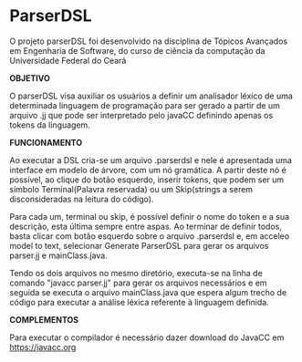 # ParserDSL

O projeto parserDSL foi desenvolvido na disciplina de Tópicos Avançados em Engenharia de Software, do curso de ciência da computação da Universidade Federal do Ceará

<b>OBJETIVO</b>

O parserDSL visa auxiliar os usuários a definir um analisador léxico de uma determinada linguagem de programação para ser gerado a partir de um arquivo .jj que pode ser interpretado pelo javaCC definindo apenas os tokens da linguagem.


<b>FUNCIONAMENTO</b>

Ao executar a DSL cria-se um arquivo .parserdsl e nele é apresentada uma interface em modelo de árvore, com um nó gramática. A partir deste nó é possível, ao clique do botão esquerdo, inserir tokens, que podem ser um símbolo Terminal(Palavra reservada) ou um Skip(strings a serem disconsideradas na leitura do código).

 Para cada um, terminal ou skip, é possível definir o nome do token e a sua descrição, esta última sempre entre aspas. Ao terminar de definir todos, basta clicar com botão esquerdo sobre o arquivo .parserdsl e, em acceleo model to text, selecionar Generate ParserDSL para gerar os arquivos parser.jj e mainClass.java.
 
 Tendo os dois arquivos no mesmo diretório, executa-se na linha de comando "javacc parser.jj" para gerar os arquivos necessários e em seguida se executa o arquivo mainClass.java que espera algum trecho de código para executar a análise léxica referente à linguagem definida.

<b>COMPLEMENTOS</b>

Para executar o compilador é necessário dazer download do JavaCC em https://javacc.org


